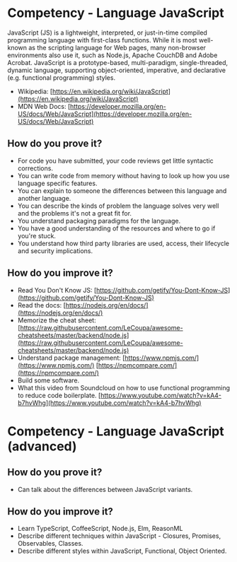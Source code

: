 # Competency - Language JavaScript

JavaScript (JS) is a lightweight, interpreted, or just-in-time compiled programming language with first-class functions. While it is most well-known as the scripting language for Web pages, many non-browser environments also use it, such as Node.js, Apache CouchDB and Adobe Acrobat. JavaScript is a prototype-based, multi-paradigm, single-threaded, dynamic language, supporting object-oriented, imperative, and declarative (e.g. functional programming) styles.

* Wikipedia: [https://en.wikipedia.org/wiki/JavaScript](https://en.wikipedia.org/wiki/JavaScript)
* MDN Web Docs: [https://developer.mozilla.org/en-US/docs/Web/JavaScript](https://developer.mozilla.org/en-US/docs/Web/JavaScript)

## How do you prove it?

* For code you have submitted, your code reviews get little syntactic corrections.
* You can write code from memory without having to look up how you use language specific features.
* You can explain to someone the differences between this language and another language.
* You can describe the kinds of problem the language solves very well and the problems it's not a great fit for.
* You understand packaging paradigms for the language.
* You have a good understanding of the resources and where to go if you're stuck.
* You understand how third party libraries are used, access, their lifecycle and security implications.

## How do you improve it?

* Read You Don't Know JS: [https://github.com/getify/You-Dont-Know-JS](https://github.com/getify/You-Dont-Know-JS)
* Read the docs: [https://nodejs.org/en/docs/](https://nodejs.org/en/docs/)
* Memorize the cheat sheet: [https://raw.githubusercontent.com/LeCoupa/awesome-cheatsheets/master/backend/node.js](https://raw.githubusercontent.com/LeCoupa/awesome-cheatsheets/master/backend/node.js)
* Understand package management: [https://www.npmjs.com/](https://www.npmjs.com/) [https://npmcompare.com/](https://npmcompare.com/)
* Build some software.
* What this video from Soundcloud on how to use functional programming to reduce code boilerplate. [https://www.youtube.com/watch?v=kA4-b7hvWhg](https://www.youtube.com/watch?v=kA4-b7hvWhg)

# Competency - Language JavaScript  (advanced)

## How do you prove it?

* Can talk about the differences between JavaScript variants.

## How do you improve it?

* Learn TypeScript, CoffeeScript, Node.js, Elm, ReasonML
* Describe different techniques within JavaScript - Closures, Promises, Observables, Classes.
* Describe different styles within JavaScript, Functional, Object Oriented.

